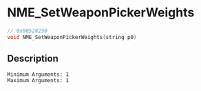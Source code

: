# NME_SetWeaponPickerWeights
```c
// 0x00528230
void NME_SetWeaponPickerWeights(string p0)
```
## Description
```
Minimum Arguments: 1
Maximum Arguments: 1
```
